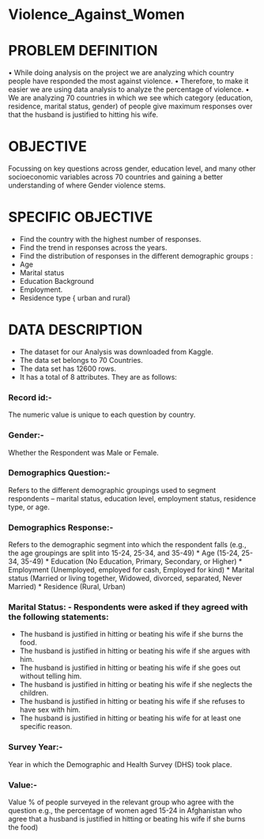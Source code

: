 # Violence_Against_Women


# PROBLEM DEFINITION
 • While doing analysis on the project we are analyzing which country people have responded the most against violence.
 • Therefore, to make it easier we are using data analysis to analyze the percentage of violence.
 • We are analyzing 70 countries in which we see which category (education, residence, marital status, gender) of people give maximum responses over that the husband is justified to hitting his wife.

# OBJECTIVE
   Focussing on key questions across gender, education level, and many other socioeconomic variables across 70 countries and gaining a better understanding of 
   where Gender violence stems.

# SPECIFIC OBJECTIVE
  * Find the country with the highest number of responses.
  * Find the trend in responses across the years.
  * Find the distribution of responses in the different demographic groups :
  * Age
  * Marital status
  * Education Background
  * Employment.
  * Residence type { urban and rural}
 
# DATA DESCRIPTION
  *  The dataset for our Analysis was downloaded from Kaggle.
  *  The data set belongs to 70 Countries.
  *  The data set has 12600 rows.
  *  It has a total of 8 attributes. They are as follows:
 
### Record id:-  
The numeric value is unique to each question by country.
### Gender:-      
Whether the Respondent was Male or Female.
### Demographics Question:- 
Refers to the different demographic groupings used to segment respondents – marital status, education level, employment status, residence type, or age.
### Demographics Response:- 
Refers to the demographic segment into which the respondent falls (e.g., the age groupings are split into 15-24, 25-34, and 35-49)
        * Age (15-24, 25-34, 35-49)
        * Education (No Education, Primary, Secondary, or Higher)
        * Employment (Unemployed, employed for cash, Employed for kind)
        * Marital status (Married or living together, Widowed, divorced, separated, Never Married)
        * Residence (Rural, Urban)

### Marital Status: - Respondents were asked if they agreed with the following statements: 
 * The husband is justified in hitting or beating his wife if she burns the food.
 * The husband is justified in hitting or beating his wife if she argues with him. 
 * The husband is justified in hitting or beating his wife if she goes out without telling him. 
 * The husband is justified in hitting or beating his wife if she neglects the children. 
 * The husband is justified in hitting or beating his wife if she refuses to have sex with him.
 * The husband is justified in hitting or beating his wife for at least one specific reason.
 	
### Survey Year:-
Year in which the Demographic and Health Survey (DHS) took place.
### Value:-
Value % of people surveyed in the relevant group who agree with the question e.g., the percentage of women aged 15-24 in Afghanistan who agree that a husband is justified in hitting or beating his wife if she burns the food) 
